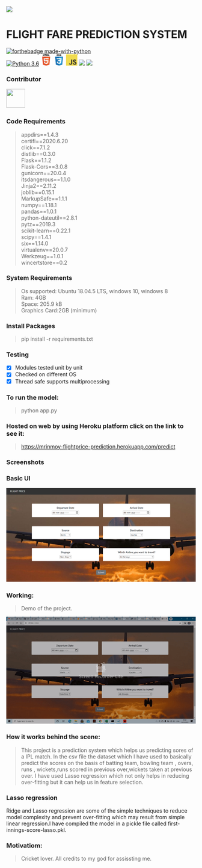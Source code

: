 <img src="https://tds.indianeagle.com/wp-content/uploads/2018/08/Booking-Flights-through-Travel-Agents.jpg">

# FLIGHT FARE PREDICTION SYSTEM

[![forthebadge made-with-python](http://ForTheBadge.com/images/badges/made-with-python.svg)](https://www.python.org/)                 
[![Python 3.6](https://img.shields.io/badge/python-3.6-blue.svg)](https://www.python.org/downloads/release/python-360/) 
<code><img height="30" src="https://raw.githubusercontent.com/github/explore/80688e429a7d4ef2fca1e82350fe8e3517d3494d/topics/html/html.png"></code>
<code><img height="30" src="https://raw.githubusercontent.com/github/explore/80688e429a7d4ef2fca1e82350fe8e3517d3494d/topics/css/css.png"></code>
<code><img height="30" src="https://raw.githubusercontent.com/github/explore/80688e429a7d4ef2fca1e82350fe8e3517d3494d/topics/javascript/javascript.png"></code>
<code><img height="30" src="https://github.com/tomchen/stack-icons/raw/master/logos/bootstrap.svg"></code>
<code><img height="30" src="https://symbols.getvecta.com/stencil_80/56_flask.3a79b5a056.jpg"></code>

### Contributor
<a href="https://github.com/argho28"><img src="https://avatars3.githubusercontent.com/u/54744863?s=400&v=4" height="50px" width="50px" alt=""/></a>



### Code Requirements</br>
>appdirs==1.4.3</br>
>certifi==2020.6.20</br>
>click==7.1.2</br>
>distlib==0.3.0</br>
>Flask==1.1.2</br>
>Flask-Cors==3.0.8</br>
>gunicorn==20.0.4</br>
>itsdangerous==1.1.0</br>
>Jinja2==2.11.2</br>
>joblib==0.15.1</br>
>MarkupSafe==1.1.1</br>
>numpy==1.18.1</br>
>pandas==1.0.1</br>
>python-dateutil==2.8.1</br>
>pytz==2019.3</br>
>scikit-learn==0.22.1</br>
>scipy==1.4.1</br>
>six==1.14.0</br>
>virtualenv==20.0.7</br>
>Werkzeug==1.0.1</br>
>wincertstore==0.2</br>



### System Requirements
> Os supported: Ubuntu 18.04.5 LTS, windows 10, windows 8</br>
> Ram: 4GB</br>
> Space: 205.9 kB</br>
> Graphics Card:2GB (minimum)</br>

### Install Packages
> pip install -r requirements.txt

### Testing
- [x]  Modules tested unit by unit
- [x]  Checked on different OS
- [x]  Thread safe supports multiprocessing

### To run the model:
> python app.py

### Hosted on web by using Heroku platform click on the link to see it:
> https://mrinmoy-flightprice-prediction.herokuapp.com/predict

### Screenshots

### Basic UI
<img src="https://github.com/Mrinmoy-Aus/Flight_Price_Prediction/blob/main/ui.png">

### Working:
> Demo of the project.
<img src="https://github.com/Mrinmoy-Aus/Flight_Price_Prediction/blob/main/working.gif">

### How it works behind the scene:
> This project is a prediction system which helps us predicting sores of a IPL match. In the csv file the dataset which I have used to basically predict the scores on the basis of batting team, bowling team , overs, runs , wickets,runs scored in previous over,wickets taken at previous over. I have used Lasso regression which not only helps in reducing over-fitting but it can help us in feature selection.

### Lasso regression
Ridge and Lasso regression are some of the simple techniques to reduce model complexity and prevent over-fitting which may result from simple linear regression.I have compiled the model in a pickle file called first-innings-score-lasso.pkl.

### Motivatiom:
> Cricket lover. All credits to my god for assissting me.
